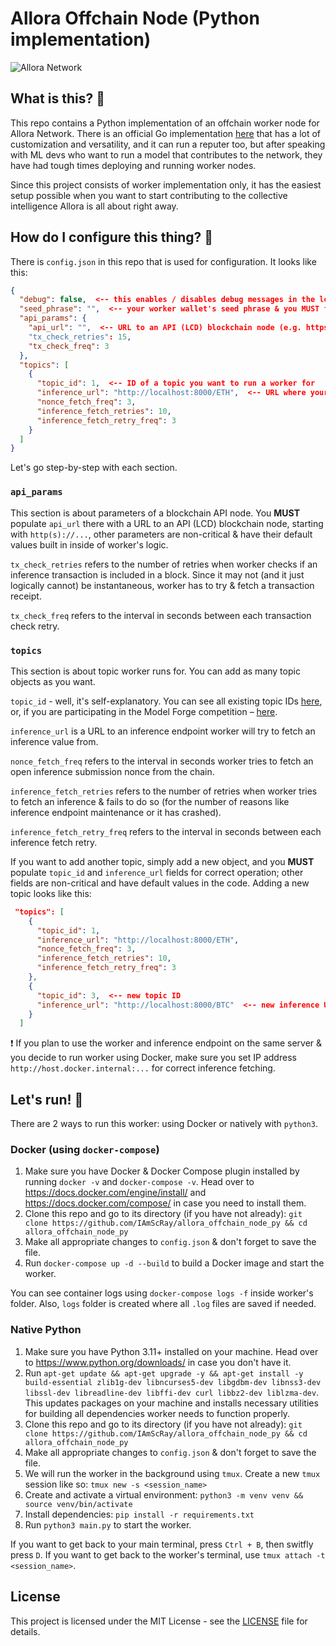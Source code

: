 # Allora Offchain Node (Python implementation)

![Allora Network](https://file.notion.so/f/f/0dc5c05b-a942-4b31-9e2d-f95694a1dc99/65fd3b56-057d-4ed9-b764-db433e858efb/allora-logo.jpg?table=block&id=3bf6d0ec-d4d0-4679-8a40-0a4cf4593dc0&spaceId=0dc5c05b-a942-4b31-9e2d-f95694a1dc99&expirationTimestamp=1755770400000&signature=Ch9XTe-HCQW-jbQ3cGNv2insW2f5MOAGHeRz-pfOIH4&downloadName=allora-logo.jpg)


## What is this? 🧐
This repo contains a Python implementation of an offchain worker node for Allora Network. There is an official Go implementation [here](https://github.com/allora-network/allora-offchain-node) that has a lot of customization and versatility, and it can run a reputer too, but after speaking with ML devs who want to run a model that contributes to the network, they have had tough times deploying and running worker nodes.

Since this project consists of worker implementation only, it has the easiest setup possible when you want to start contributing to the collective intelligence Allora is all about right away.

## How do I configure this thing? 🤔
There is `config.json` in this repo that is used for configuration. It looks like this:

```json
{
  "debug": false,  <-- this enables / disables debug messages in the logs
  "seed_phrase": "",  <-- your worker wallet's seed phrase & you MUST fund this wallet before running a worker node
  "api_params": {
    "api_url": "",  <-- URL to an API (LCD) blockchain node (e.g. https://api.testnet.allora.network for Allora Testnet)
    "tx_check_retries": 15,
    "tx_check_freq": 3
  },
  "topics": [
    {
      "topic_id": 1,  <-- ID of a topic you want to run a worker for
      "inference_url": "http://localhost:8000/ETH",  <-- URL where your worker will fetch inferences from
      "nonce_fetch_freq": 3,
      "inference_fetch_retries": 10,
      "inference_fetch_retry_freq": 3
    }
  ]
}

```
Let's go step-by-step with each section.

### ``api_params``
This section is about parameters of a blockchain API node. You **MUST** populate `api_url` there with a URL to an API (LCD) blockchain node, starting with `http(s)://...`, other parameters are non-critical & have their default values built in inside of worker's logic.

`tx_check_retries` refers to the number of retries when worker checks if an inference transaction is included in a block. Since it may not (and it just logically cannot) be instantaneous, worker has to try & fetch a transaction receipt.

`tx_check_freq` refers to the interval in seconds between each transaction check retry.

### ``topics``
This section is about topic worker runs for. You can add as many topic objects as you want.

`topic_id` - well, it's self-explanatory. You can see all existing topic IDs [here](https://docs.allora.network/devs/get-started/existing-topics), or, if you are participating in the Model Forge competition – [here](https://forge.allora.network/competitions).

`inference_url` is a URL to an inference endpoint worker will try to fetch an inference value from.

`nonce_fetch_freq` refers to the interval in seconds worker tries to fetch an open inference submission nonce from the chain.

`inference_fetch_retries` refers to the number of retries when worker tries to fetch an inference & fails to do so (for the number of reasons like inference endpoint maintenance or it has crashed).

`inference_fetch_retry_freq` refers to the interval in seconds between each inference fetch retry.

If you want to add another topic, simply add a new object, and you **MUST** populate `topic_id` and `inference_url` fields for correct operation; other fields are non-critical and have default values in the code. Adding a new topic looks like this:

```json
 "topics": [
    {
      "topic_id": 1, 
      "inference_url": "http://localhost:8000/ETH",
      "nonce_fetch_freq": 3,
      "inference_fetch_retries": 10,
      "inference_fetch_retry_freq": 3
    },
    {
      "topic_id": 3,  <-- new topic ID
      "inference_url": "http://localhost:8000/BTC"  <-- new inference URL
    }
  ]
```

❗️ If you plan to use the worker and inference endpoint on the same server & you decide to run worker using Docker, make sure you set IP address `http://host.docker.internal:...` for correct inference fetching.

## Let's run! 🚀
There are 2 ways to run this worker: using Docker or natively with `python3`.

### Docker (using `docker-compose`)
1. Make sure you have Docker & Docker Compose plugin installed by running `docker -v` and `docker-compose -v`. Head over to https://docs.docker.com/engine/install/ and https://docs.docker.com/compose/ in case you need to install them.
2. Clone this repo and go to its directory (if you have not already): `git clone https://github.com/IAmScRay/allora_offchain_node_py && cd allora_offchain_node_py`
3. Make all appropriate changes to `config.json` & don't forget to save the file.
4. Run `docker-compose up -d --build` to build a Docker image and start the worker.

You can see container logs using `docker-compose logs -f` inside worker's folder. Also, `logs` folder is created where all `.log` files are saved if needed.

### Native Python
1. Make sure you have Python 3.11+ installed on your machine. Head over to https://www.python.org/downloads/ in case you don't have it.
2. Run `apt-get update && apt-get upgrade -y && apt-get install -y build-essential zlib1g-dev libncurses5-dev libgdbm-dev libnss3-dev libssl-dev libreadline-dev libffi-dev curl libbz2-dev liblzma-dev`. This updates packages on your machine and installs necessary utilities for building all dependencies worker needs to function properly.
3. Clone this repo and go to its directory (if you have not already): `git clone https://github.com/IAmScRay/allora_offchain_node_py && cd allora_offchain_node_py`
4. Make all appropriate changes to `config.json` & don't forget to save the file.
5. We will run the worker in the background using `tmux`. Create a new `tmux` session like so: `tmux new -s <session_name>`
6. Create and activate a virtual environment: `python3 -m venv venv && source venv/bin/activate`
7. Install dependencies: `pip install -r requirements.txt`
8. Run `python3 main.py` to start the worker.

If you want to get back to your main terminal, press `Ctrl + B`, then switfly press `D`. If you want to get back to the worker's terminal, use `tmux attach -t <session_name>`.

## License
This project is licensed under the MIT License - see the [LICENSE](https://github.com/IAmScRay/allora_offchain_node_py/blob/main/LICENSE) file for details.
